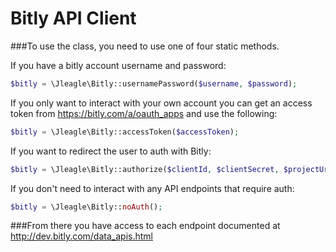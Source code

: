 Bitly API Client
============

###To use the class, you need to use one of four static methods.

If you have a bitly account username and password:

```php
$bitly = \Jleagle\Bitly::usernamePassword($username, $password);
```
If you only want to interact with your own account you can get an access token from https://bitly.com/a/oauth_apps and use the following:

```php
$bitly = \Jleagle\Bitly::accessToken($accessToken);
```

If you want to redirect the user to auth with Bitly:

```php
$bitly = \Jleagle\Bitly::authorize($clientId, $clientSecret, $projectUrl, $state);
```

If you don't need to interact with any API endpoints that require auth:

```php
$bitly = \Jleagle\Bitly::noAuth();
```

###From there you have access to each endpoint documented at http://dev.bitly.com/data_apis.html


